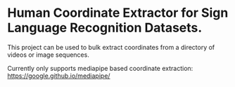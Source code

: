 # Human Coordinate Extractor for Sign Language Recognition Datasets.

This project can be used to bulk extract coordinates from a directory of videos or image sequences.

Currently only supports mediapipe based coordinate extraction: https://google.github.io/mediapipe/
 
